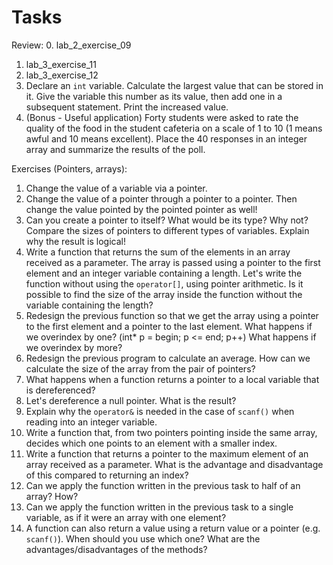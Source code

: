 # Tasks

Review:
0. lab_2_exercise_09
1. lab_3_exercise_11
2. lab_3_exercise_12
3. Declare an `int` variable. Calculate the largest value that can be stored in
   it. Give the variable this number as its value, then add one in a subsequent
   statement. Print the increased value.
4. (Bonus - Useful application) Forty students were asked to rate the quality of the food in the student cafeteria on a
scale of 1 to 10 (1 means awful and 10 means excellent). Place the 40 responses in an
integer array and summarize the results of the poll.

Exercises (Pointers, arrays):
1. Change the value of a variable via a pointer.
2. Change the value of a pointer through a pointer to a pointer. Then change the
   value pointed by the pointed pointer as well!
3. Can you create a pointer to itself? What would be its type? Why not? Compare
   the sizes of pointers to different types of variables. Explain why the result
   is logical!
4. Write a function that returns the sum of the elements in an array received as
   a parameter. The array is passed using a pointer to the first element and an
   integer variable containing a length. Let's write the function without using
   the `operator[]`, using pointer arithmetic. Is it possible to find the size
   of the array inside the function without the variable containing the length?
5. Redesign the previous function so that we get the array using a pointer to
   the first element and a pointer to the last element. What happens if we
   overindex by one? (int* p = begin; p <= end; p++) What happens if we overindex by more?
6. Redesign the previous program to calculate an average. How can we calculate
   the size of the array from the pair of pointers?
7. What happens when a function returns a pointer to a local variable that is
   dereferenced?
8. Let's dereference a null pointer. What is the result?
9. Explain why the `operator&` is needed in the case of `scanf()` when reading
   into an integer variable.
10. Write a function that, from two pointers pointing inside the same array,
    decides which one points to an element with a smaller index.
11. Write a function that returns a pointer to the maximum element of an array
    received as a parameter. What is the advantage and disadvantage of this
    compared to returning an index?
12. Can we apply the function written in the previous task to half of an array?
    How?
13. Can we apply the function written in the previous task to a single variable,
    as if it were an array with one element?
14. A function can also return a value using a return value or a pointer (e.g.
    `scanf()`). When should you use which one? What are the
    advantages/disadvantages of the methods?